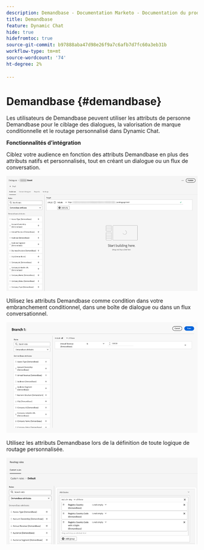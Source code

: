 ```yaml
---
description: Demandbase - Documentation Marketo - Documentation du produit
title: Demandbase
feature: Dynamic Chat
hide: true
hidefromtoc: true
source-git-commit: b97888aba47d98e26f9a7c6afb7d7fc60a3eb31b
workflow-type: tm+mt
source-wordcount: '74'
ht-degree: 2%

---
```


# Demandbase {#demandbase}

Les utilisateurs de Demandbase peuvent utiliser les attributs de personne Demandbase pour le ciblage des dialogues, la valorisation de marque conditionnelle et le routage personnalisé dans Dynamic Chat.

**Fonctionnalités d’intégration**

Ciblez votre audience en fonction des attributs Demandbase en plus des attributs natifs et personnalisés, tout en créant un dialogue ou un flux de conversation.

![](assets/demandbase-1.png)

Utilisez les attributs Demandbase comme condition dans votre embranchement conditionnel, dans une boîte de dialogue ou dans un flux conversationnel.

![](assets/demandbase-2.png)

Utilisez les attributs Demandbase lors de la définition de toute logique de routage personnalisée.

![](assets/demandbase-3.png)
